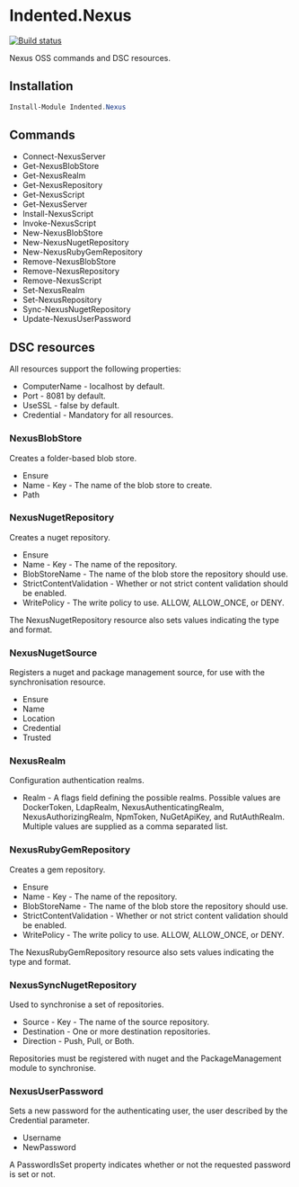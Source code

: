 # Indented.Nexus

[![Build status](https://ci.appveyor.com/api/projects/status/7f3irmwsaww563n2?svg=true)](https://ci.appveyor.com/project/indented-automation/indented-nexus)

Nexus OSS commands and DSC resources.

## Installation

```powershell
Install-Module Indented.Nexus
```

## Commands

* Connect-NexusServer
* Get-NexusBlobStore
* Get-NexusRealm
* Get-NexusRepository
* Get-NexusScript
* Get-NexusServer
* Install-NexusScript
* Invoke-NexusScript
* New-NexusBlobStore
* New-NexusNugetRepository
* New-NexusRubyGemRepository
* Remove-NexusBlobStore
* Remove-NexusRepository
* Remove-NexusScript
* Set-NexusRealm
* Set-NexusRepository
* Sync-NexusNugetRepository
* Update-NexusUserPassword

## DSC resources

All resources support the following properties:

* ComputerName - localhost by default.
* Port - 8081 by default.
* UseSSL - false by default.
* Credential - Mandatory for all resources.

### NexusBlobStore

Creates a folder-based blob store.

* Ensure
* Name - Key - The name of the blob store to create.
* Path

### NexusNugetRepository

Creates a nuget repository.

* Ensure
* Name - Key - The name of the repository.
* BlobStoreName - The name of the blob store the repository should use.
* StrictContentValidation - Whether or not strict content validation should be enabled.
* WritePolicy - The write policy to use. ALLOW, ALLOW_ONCE, or DENY.

The NexusNugetRepository resource also sets values indicating the type and format.

### NexusNugetSource

Registers a nuget and package management source, for use with the synchronisation resource.

* Ensure
* Name
* Location
* Credential
* Trusted

### NexusRealm

Configuration authentication realms.

* Realm - A flags field defining the possible realms. Possible values are DockerToken, LdapRealm, NexusAuthenticatingRealm, NexusAuthorizingRealm, NpmToken, NuGetApiKey, and RutAuthRealm. Multiple values are supplied as a comma separated list.

### NexusRubyGemRepository

Creates a gem repository.

* Ensure
* Name - Key - The name of the repository.
* BlobStoreName - The name of the blob store the repository should use.
* StrictContentValidation - Whether or not strict content validation should be enabled.
* WritePolicy - The write policy to use. ALLOW, ALLOW_ONCE, or DENY.

The NexusRubyGemRepository resource also sets values indicating the type and format.

### NexusSyncNugetRepository

Used to synchronise a set of repositories.

* Source - Key - The name of the source repository.
* Destination - One or more destination repositories.
* Direction - Push, Pull, or Both.

Repositories must be registered with nuget and the PackageManagement module to synchronise.

### NexusUserPassword

Sets a new password for the authenticating user, the user described by the Credential parameter.

* Username
* NewPassword

A PasswordIsSet property indicates whether or not the requested password is set or not.
